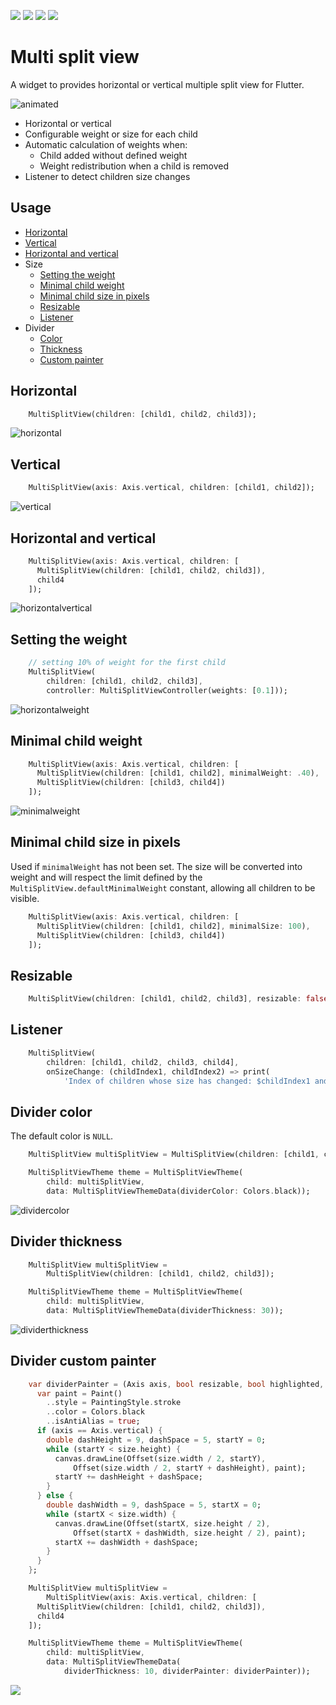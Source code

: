 [![](https://img.shields.io/pub/v/multi_split_view.svg)](https://pub.dev/packages/multi_split_view) ![](https://github.com/caduandrade/multi_split_view/actions/workflows/test.yml/badge.svg) [![](https://img.shields.io/badge/demo-try%20it%20out-blue)](https://caduandrade.github.io/multi_split_view_demo/) [![](https://img.shields.io/badge/Flutter-%E2%9D%A4-red)](https://flutter.dev/)

# Multi split view

A widget to provides horizontal or vertical multiple split view for Flutter.

![animated](https://raw.githubusercontent.com/caduandrade/images/main/multi_split_view/animated.gif)

* Horizontal or vertical
* Configurable weight or size for each child
* Automatic calculation of weights when:
  * Child added without defined weight
  * Weight redistribution when a child is removed
* Listener to detect children size changes

## Usage

* [Horizontal](#horizontal)
* [Vertical](#vertical)
* [Horizontal and vertical](#horizontal-and-vertical)
* Size
  * [Setting the weight](#setting-the-weight)
  * [Minimal child weight](#minimal-child-weight)
  * [Minimal child size in pixels](#minimal-child-size-in-pixels)
  * [Resizable](#resizable)
  * [Listener](#listener)
* Divider
  * [Color](#divider-color)
  * [Thickness](#divider-thickness)
  * [Custom painter](#divider-custom-painter)

## Horizontal

```dart
    MultiSplitView(children: [child1, child2, child3]);
```

![horizontal](https://raw.githubusercontent.com/caduandrade/images/main/multi_split_view/horizontal.png)

## Vertical

```dart
    MultiSplitView(axis: Axis.vertical, children: [child1, child2]);
```

![vertical](https://raw.githubusercontent.com/caduandrade/images/main/multi_split_view/vertical.png)

## Horizontal and vertical

```dart
    MultiSplitView(axis: Axis.vertical, children: [
      MultiSplitView(children: [child1, child2, child3]),
      child4
    ]);
```

![horizontalvertical](https://raw.githubusercontent.com/caduandrade/images/main/multi_split_view/horizontal_vertical.png)

## Setting the weight

```dart
    // setting 10% of weight for the first child
    MultiSplitView(
        children: [child1, child2, child3],
        controller: MultiSplitViewController(weights: [0.1]));
```

![horizontalweight](https://raw.githubusercontent.com/caduandrade/images/main/multi_split_view/horizontal_weight.png)

## Minimal child weight

```dart
    MultiSplitView(axis: Axis.vertical, children: [
      MultiSplitView(children: [child1, child2], minimalWeight: .40),
      MultiSplitView(children: [child3, child4])
    ]);
```

![minimalweight](https://raw.githubusercontent.com/caduandrade/images/main/multi_split_view/minimal_weight.gif)

## Minimal child size in pixels

Used if `minimalWeight` has not been set.
The size will be converted into weight and will respect the limit defined by the `MultiSplitView.defaultMinimalWeight` constant, allowing all children to be visible.

```dart
    MultiSplitView(axis: Axis.vertical, children: [
      MultiSplitView(children: [child1, child2], minimalSize: 100),
      MultiSplitView(children: [child3, child4])
    ]);
```

## Resizable

```dart
    MultiSplitView(children: [child1, child2, child3], resizable: false);
```

## Listener

```dart
    MultiSplitView(
        children: [child1, child2, child3, child4],
        onSizeChange: (childIndex1, childIndex2) => print(
            'Index of children whose size has changed: $childIndex1 and $childIndex2'));
```

## Divider color

The default color is `NULL`.

```dart
    MultiSplitView multiSplitView = MultiSplitView(children: [child1, child2]);

    MultiSplitViewTheme theme = MultiSplitViewTheme(
        child: multiSplitView,
        data: MultiSplitViewThemeData(dividerColor: Colors.black));
```

![dividercolor](https://raw.githubusercontent.com/caduandrade/images/main/multi_split_view/divider_color.png)

## Divider thickness

```dart
    MultiSplitView multiSplitView =
        MultiSplitView(children: [child1, child2, child3]);

    MultiSplitViewTheme theme = MultiSplitViewTheme(
        child: multiSplitView,
        data: MultiSplitViewThemeData(dividerThickness: 30));
```

![dividerthickness](https://raw.githubusercontent.com/caduandrade/images/main/multi_split_view/divider_thickness.png)

## Divider custom painter

```dart
    var dividerPainter = (Axis axis, bool resizable, bool highlighted, Canvas canvas, Size size) {
      var paint = Paint()
        ..style = PaintingStyle.stroke
        ..color = Colors.black
        ..isAntiAlias = true;
      if (axis == Axis.vertical) {
        double dashHeight = 9, dashSpace = 5, startY = 0;
        while (startY < size.height) {
          canvas.drawLine(Offset(size.width / 2, startY),
              Offset(size.width / 2, startY + dashHeight), paint);
          startY += dashHeight + dashSpace;
        }
      } else {
        double dashWidth = 9, dashSpace = 5, startX = 0;
        while (startX < size.width) {
          canvas.drawLine(Offset(startX, size.height / 2),
              Offset(startX + dashWidth, size.height / 2), paint);
          startX += dashWidth + dashSpace;
        }
      }
    };

    MultiSplitView multiSplitView =
        MultiSplitView(axis: Axis.vertical, children: [
      MultiSplitView(children: [child1, child2, child3]),
      child4
    ]);

    MultiSplitViewTheme theme = MultiSplitViewTheme(
        child: multiSplitView,
        data: MultiSplitViewThemeData(
            dividerThickness: 10, dividerPainter: dividerPainter));
```

![](https://raw.githubusercontent.com/caduandrade/images/main/multi_split_view/divider_painter_v1.png)